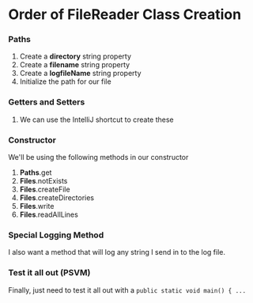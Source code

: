 # Order of FileReader Class Creation

### Paths
1. Create a **directory** string property
1. Create a **filename** string property
1. Create a **logfileName** string property
1. Initialize the path for our file

### Getters and Setters
1. We can use the IntelliJ shortcut to create these

### Constructor
We'll be using the following methods in our constructor
1. **Paths**.get
1. **Files**.notExists
1. **Files**.createFile
1. **Files**.createDirectories
1. **Files**.write
1. **Files**.readAllLines

### Special Logging Method
I also want a method that will log any string I send in to the log file.

### Test it all out (PSVM)
Finally, just need to test it all out with a `public static void main() { ...`